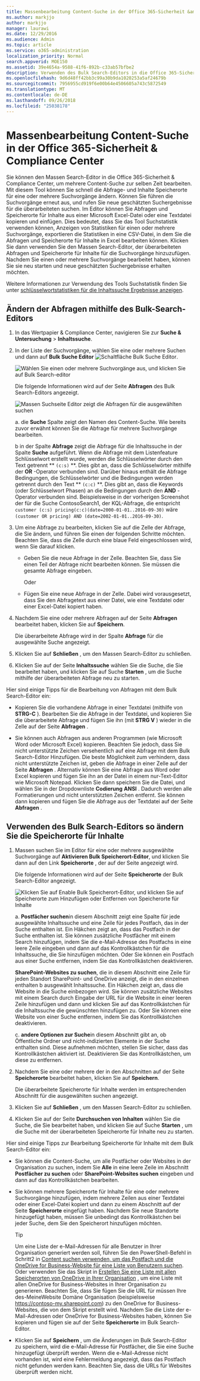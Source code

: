 ```yaml
---
title: Massenbearbeitung Content-Suche in der Office 365-Sicherheit &amp; Compliance Center
ms.author: markjjo
author: markjjo
manager: laurawi
ms.date: 12/29/2016
ms.audience: Admin
ms.topic: article
ms.service: o365-administration
localization_priority: Normal
search.appverid: MOE150
ms.assetid: 39e4654a-9588-41f6-892b-c33ab57bfbe2
description: Verwenden des Bulk Search-Editors in die Office 365-Sicherheit &amp; Compliance Center, um die Abfrage und Inhalte Speicherorte für eine oder mehrere Inhalte Suchvorgänge schnell zu ändern.
ms.openlocfilehash: 9d6d48ff42bb3c99a30b9da1020253a5af24679b
ms.sourcegitcommit: 7956955cd919f6e00b64e4506605a743c5872549
ms.translationtype: MT
ms.contentlocale: de-DE
ms.lasthandoff: 09/26/2018
ms.locfileid: "25038178"
---
```

# <a name="bulk-edit-content-searches-in-the-office-365-security-amp-compliance-center"></a>Massenbearbeitung Content-Suche in der Office 365-Sicherheit &amp; Compliance Center

Sie können den Massen Search-Editor in die Office 365-Sicherheit &amp; Compliance Center, um mehrere Content-Suche zur selben Zeit bearbeiten. Mit diesem Tool können Sie schnell die Abfrage- und Inhalte Speicherorte für eine oder mehrere Suchvorgänge ändern. Können Sie führen die Suchvorgänge erneut aus, und rufen Sie neue geschätzten Suchergebnisse für die überarbeiteten suchen. Im Editor können Sie Abfragen und Speicherorte für Inhalte aus einer Microsoft Excel-Datei oder eine Textdatei kopieren und einfügen. Dies bedeutet, dass Sie das Tool Suchstatistik verwenden können, Anzeigen von Statistiken für einen oder mehrere Suchvorgänge, exportieren die Statistiken in eine CSV-Datei, in dem Sie die Abfragen und Speicherorte für Inhalte in Excel bearbeiten können. Klicken Sie dann verwenden Sie den Massen Search-Editor, der überarbeiteten Abfragen und Speicherorte für Inhalte für die Suchvorgänge hinzuzufügen. Nachdem Sie einen oder mehrere Suchvorgänge bearbeitet haben, können Sie sie neu starten und neue geschätzten Suchergebnisse erhalten möchten.
  
Weitere Informationen zur Verwendung des Tools Suchstatistik finden Sie unter [schlüsselwortstatistiken für die Inhaltssuche Ergebnisse anzeigen](view-keyword-statistics-for-content-search.md).
  
## <a name="use-the-bulk-search-editor-to-change-queries"></a>Ändern der Abfragen mithilfe des Bulk-Search-Editors

1. In das Wertpapier &amp; Compliance Center, navigieren Sie zur **Suche &amp; Untersuchung** \> **Inhaltssuche**.
    
2. In der Liste der Suchvorgänge, wählen Sie eine oder mehrere Suchen und dann auf **Bulk Suche Editor** ![Schaltfläche Bulk Suche Editor](media/1ddb3d18-2f00-4a7b-98a6-817ca5ec7014.png).
    
    ![Wählen Sie einen oder mehrere Suchvorgänge aus, und klicken Sie auf Bulk Search-editor](media/600c9716-89a2-4451-b111-fa7cfaad2006.png)
  
    Die folgende Informationen wird auf der Seite **Abfragen** des Bulk Search-Editors angezeigt. 
    
    ![Massen Suchseite Editor zeigt die Abfragen für die ausgewählten suchen](media/189659af-cc78-4479-b0bc-a93decad2f6c.png)
  
    a. die **Suche** Spalte zeigt den Namen des Content-Suche. Wie bereits zuvor erwähnt können Sie die Abfrage für mehrere Suchvorgänge bearbeiten. 
    
    b in der Spalte **Abfrage** zeigt die Abfrage für die Inhaltssuche in der Spalte **Suche** aufgeführt. Wenn die Abfrage mit dem Listenfeature Schlüsselwort erstellt wurde, werden die Schlüsselwörter durch den Text getrennt ** `(c:s)` **. Dies gibt an, dass die Schlüsselwörter mithilfe der **OR** -Operator verbunden sind. Darüber hinaus enthält die Abfrage Bedingungen, die Schlüsselwörter und die Bedingungen werden getrennt durch den Text ** `(c:c)` **. Dies gibt an, dass die Keywords (oder Schlüsselwort Phasen) an die Bedingungen durch den **AND** -Operator verbunden sind. Beispielsweise in der vorherigen Screenshot der für die Suche ContosoSearch1, der KQL-Abfrage, die entspricht `customer (c:s) pricing(c:c)(date=2000-01-01..2016-09-30)` wäre `(customer OR pricing) AND (date=2002-01-01..2016-09-30)`.
    
3. Um eine Abfrage zu bearbeiten, klicken Sie auf die Zelle der Abfrage, die Sie ändern, und führen Sie einen der folgenden Schritte möchten. Beachten Sie, dass die Zelle durch eine blaue Feld eingeschlossen wird, wenn Sie darauf klicken.
    
   - Geben Sie die neue Abfrage in der Zelle. Beachten Sie, dass Sie einen Teil der Abfrage nicht bearbeiten können. Sie müssen die gesamte Abfrage eingeben.
    
      Oder
    
    - Fügen Sie eine neue Abfrage in der Zelle. Dabei wird vorausgesetzt, dass Sie den Abfragetext aus einer Datei, wie eine Textdatei oder einer Excel-Datei kopiert haben.
    
4. Nachdem Sie eine oder mehrere Abfragen auf der Seite **Abfragen** bearbeitet haben, klicken Sie auf **Speichern**.
    
    Die überarbeitete Abfrage wird in der Spalte **Abfrage** für die ausgewählte Suche angezeigt. 
    
5. Klicken Sie auf **Schließen** , um den Massen Search-Editor zu schließen. 
    
6. Klicken Sie auf der Seite **Inhaltssuche** wählen Sie die Suche, die Sie bearbeitet haben, und klicken Sie auf Suche **Starten** , um die Suche mithilfe der überarbeiteten Abfrage neu zu starten. 
    
Hier sind einige Tipps für die Bearbeitung von Abfragen mit dem Bulk Search-Editor ein:
  
- Kopieren Sie die vorhandene Abfrage in einer Textdatei (mithilfe von **STRG-C** ). Bearbeiten Sie die Abfrage in der Textdatei, und kopieren Sie die überarbeitete Abfrage und fügen Sie ihn (mit **STRG V** ) wieder in die Zelle auf der Seite **Abfragen** . 
    
- Sie können auch Abfragen aus anderen Programmen (wie Microsoft Word oder Microsoft Excel) kopieren. Beachten Sie jedoch, dass Sie nicht unterstützte Zeichen versehentlich auf eine Abfrage mit dem Bulk Search-Editor Hinzufügen. Die beste Möglichkeit zum verhindern, dass nicht unterstützte Zeichen ist, geben die Abfrage in einer Zelle auf der Seite **Abfragen** . Alternativ können Sie eine Abfrage aus Word oder Excel kopieren und fügen Sie ihn an der Datei in einem nur-Text-Editor wie Microsoft Notepad. Klicken Sie dann speichern Sie die Datei, und wählen Sie in der Dropdownliste **Codierung** **ANSI** . Dadurch werden alle Formatierungen und nicht unterstützten Zeichen entfernt. Sie können dann kopieren und fügen Sie die Abfrage aus der Textdatei auf der Seite **Abfragen** . 
    
  
## <a name="use-the-bulk-search-editor-to-change-content-locations"></a>Verwenden des Bulk Search-Editors so ändern Sie die Speicherorte für Inhalte

1. Massen suchen Sie im Editor für eine oder mehrere ausgewählte Suchvorgänge auf **Aktivieren Bulk Speicherort-Editor**, und klicken Sie dann auf den Link **Speicherorte** , der auf der Seite angezeigt wird. 
    
    Die folgende Informationen wird auf der Seite **Speicherorte** der Bulk Search-Editor angezeigt. 
    
    ![Klicken Sie auf Enable Bulk Speicherort-Editor, und klicken Sie auf Speicherorte zum Hinzufügen oder Entfernen von Speicherorte für Inhalte](media/a5a468ce-bd63-4c53-bc37-ff64cf769e59.png)
  
    a. **Postfächer suchen**in diesem Abschnitt zeigt eine Spalte für jede ausgewählte Inhaltssuche und eine Zeile für jedes Postfach, das in der Suche enthalten ist. Ein Häkchen zeigt an, dass das Postfach in der Suche enthalten ist. Sie können zusätzliche Postfächer mit einem Search hinzufügen, indem Sie die e-Mail-Adresse des Postfachs in eine leere Zeile eingeben und dann auf das Kontrollkästchen für die Inhaltssuche, die Sie hinzufügen möchten. Oder Sie können ein Postfach aus einer Suche entfernen, indem Sie das Kontrollkästchen deaktivieren.
    
    **SharePoint-Websites zu suchen**, die in diesem Abschnitt eine Zeile für jeden Standort SharePoint- und OneDrive anzeigt, die in den einzelnen enthalten b ausgewählt Inhaltssuche. Ein Häkchen zeigt an, dass die Website in die Suche einbezogen wird. Sie können zusätzliche Websites mit einem Search durch Eingabe der URL für die Website in einer leeren Zeile hinzufügen und dann und klicken Sie auf das Kontrollkästchen für die Inhaltssuche die gewünschten hinzufügen zu. Oder Sie können eine Website von einer Suche entfernen, indem Sie das Kontrollkästchen deaktivieren.
    
    c. **andere Optionen zur Suche**in diesem Abschnitt gibt an, ob Öffentliche Ordner und nicht-indizierten Elemente in der Suche enthalten sind. Diese aufnehmen möchten, stellen Sie sicher, dass das Kontrollkästchen aktiviert ist. Deaktivieren Sie das Kontrollkästchen, um diese zu entfernen.
    
2. Nachdem Sie eine oder mehrere der in den Abschnitten auf der Seite **Speicherorte** bearbeitet haben, klicken Sie auf **Speichern**.
    
    Die überarbeitete Speicherorte für Inhalte werden im entsprechenden Abschnitt für die ausgewählten suchen angezeigt.
    
3. Klicken Sie auf **Schließen** , um den Massen Search-Editor zu schließen. 
    
4. Klicken Sie auf der Seite **Durchsuchen von Inhalten** wählen Sie die Suche, die Sie bearbeitet haben, und klicken Sie auf Suche **Starten** , um die Suche mit der überarbeiteten Speicherorte für Inhalte neu zu starten. 
    
Hier sind einige Tipps zur Bearbeitung Speicherorte für Inhalte mit dem Bulk Search-Editor ein:
  
- Sie können die Content-Suche, um alle Postfächer oder Websites in der Organisation zu suchen, indem Sie **Alle** in eine leere Zeile im Abschnitt **Postfächer zu suchen** oder **SharePoint-Websites suchen** eingeben und dann auf das Kontrollkästchen bearbeiten. 
    
- Sie können mehrere Speicherorte für Inhalte für eine oder mehrere Suchvorgänge hinzufügen, indem mehrere Zeilen aus einer Textdatei oder einer Excel-Datei kopiert und dann zu einem Abschnitt auf der Seite **Speicherorte** eingefügt haben. Nachdem Sie neue Standorte hinzugefügt haben, müssen Sie unbedingt das Kontrollkästchen bei jeder Suche, dem Sie den Speicherort hinzufügen möchten. 
    
    > [!TIP]
    > Um eine Liste der e-Mail-Adressen für alle Benutzer in Ihrer Organisation generiert werden soll, führen Sie den PowerShell-Befehl in Schritt2 in [Content suchen verwenden, um das Postfach und die OneDrive for Business-Website für eine Liste von Benutzern suchen](search-the-mailbox-and-onedrive-for-business-for-a-list-of-users.md#step2). Oder verwenden Sie das Skript in [Erstellen Sie eine Liste mit allen Speicherorten von OneDrive in Ihrer Organisation](https://support.office.com/article/8e200cb2-c768-49cb-88ec-53493e8ad80a) , um eine Liste mit allen OneDrive for Business-Websites in Ihrer Organisation zu generieren. Beachten Sie, dass Sie fügen Sie die URL für müssen Ihre des-MeineWebsite Domäne Organisation (beispielsweise https://contoso-my.sharepoint.com) zu den OneDrive for Business-Websites, die von dem Skript erstellt wird. Nachdem Sie die Liste der e-Mail-Adressen oder OneDrive for Business-Websites haben, können Sie kopieren und fügen sie auf der Seite **Speicherorte** im Bulk Search-Editor. 
  
- Klicken Sie auf **Speichern** , um die Änderungen im Bulk Search-Editor zu speichern, wird die e-Mail-Adresse für Postfächer, die Sie eine Suche hinzugefügt überprüft werden. Wenn die e-Mail-Adresse nicht vorhanden ist, wird eine Fehlermeldung angezeigt, dass das Postfach nicht gefunden werden kann. Beachten Sie, dass die URLs für Websites überprüft werden nicht. 
  


